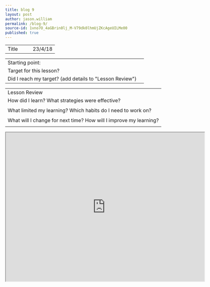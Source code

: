 ```yaml
---
title: blog 9
layout: post
author: jason.william
permalink: /blog-9/
source-id: 1vno7O_4aGBrin0lj_M-V79dk0lhmUjZKcAgeUILMe00
published: true
---
```

<table>
  <tr>
    <td>Title</td>
    <td></td>
    <td></td>
    <td>23/4/18</td>
  </tr>
</table>


<table>
  <tr>
    <td>Starting point:</td>
    <td></td>
  </tr>
  <tr>
    <td>Target for this lesson?</td>
    <td></td>
  </tr>
  <tr>
    <td>Did I reach my target? 
(add details to "Lesson Review")</td>
    <td></td>
  </tr>
</table>


<table>
  <tr>
    <td>Lesson Review</td>
  </tr>
  <tr>
    <td>How did I learn? What strategies were effective? </td>
  </tr>
  <tr>
    <td>
 </td>
  </tr>
  <tr>
    <td>What limited my learning? Which habits do I need to work on? </td>
  </tr>
  <tr>
    <td></td>
  </tr>
  <tr>
    <td>What will I change for next time? How will I improve my learning?</td>
  </tr>
  <tr>
    <td></td>
  </tr>
</table>


<iframe src="https://drive.google.com/file/d/1R0mjT755RpgIVb0m1yzoe3cQw8kjNCOP/preview" width="640" height="480"></iframe>

